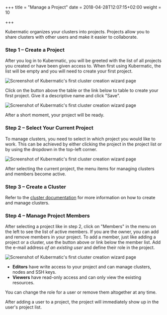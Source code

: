 +++
title = "Manage a Project"
date = 2018-04-28T12:07:15+02:00
weight = 10

+++

Kubermatic organizes your clusters into projects. Projects allow you to share clusters with other users and make it easier to collaborate.

### Step 1 – Create a Project

After you log in to Kubermatic, you will be greeted with the list of all projects you created or have been given access to. When first using Kubermatic, the list will be empty and you will need to create your first project.

![Screenshot of Kubermatic's first cluster creation wizard page](/img/2.12/getting_started/manage_projects/projects_00.png)

Click on the button above the table or the link below to table to create your first project. Give it a descriptive name and click "Save".

![Screenshot of Kubermatic's first cluster creation wizard page](/img/2.12/getting_started/manage_projects/projects_01.png)

After a short moment, your project will be ready.

### Step 2 – Select Your Current Project

To manage clusters, you need to select in which project you would like to work. This can be achieved by either clicking the project in the project list or by using the dropdown in the top-left corner.

![Screenshot of Kubermatic's first cluster creation wizard page](/img/2.12/getting_started/manage_projects/projects_02.png)

After selecting the current project, the menu items for managing clusters and members become active.

### Step 3 – Create a Cluster

Refer to the [cluster documentation](../create_cluster) for more information on how to create and manage clusters.

### Step 4 – Manage Project Members

After selecting a project like in step 2, click on "Members" in the menu on the left to see the list of active members. If you are the owner, you can add and remove members in your project. To add a member, just like adding a project or a cluster, use the button above or link below the member list. Add the e-mail address *of an existing user* and define their role in the project.

![Screenshot of Kubermatic's first cluster creation wizard page](/img/2.12/getting_started/manage_projects/projects_03.png)

* **Editors** have write access to your project and can manage clusters, nodes and SSH keys.
* **Viewers** have read-only access and can only view the existing resources.

You can change the role for a user or remove them altogether at any time.

After adding a user to a project, the project will immediately show up in the user's project list.
